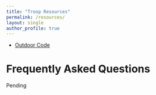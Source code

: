 ```yaml
---
title: "Troop Resources"
permalink: /resources/
layout: single
author_profile: true
---
```



* [Outdoor Code](/outdoor-code.html)

# Frequently Asked Questions

Pending